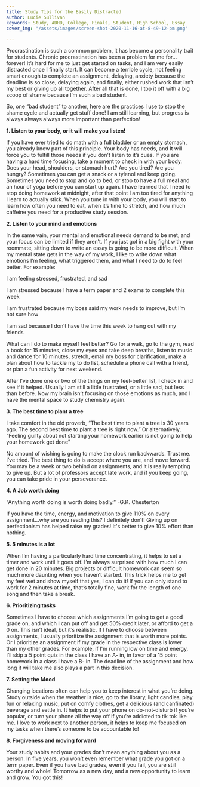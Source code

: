 ```yaml
---
title: Study Tips for the Easily Distracted
author: Lucie Sullivan
keywords: Study, ADHD, College, Finals, Student, High School, Essay
cover_img: "/assets/images/screen-shot-2020-11-16-at-8-49-12-pm.png"

---
```

Procrastination is such a common problem, it has become a personality trait for students. Chronic procrastination has been a problem for me for... forever! It’s hard for me to just get started on tasks, and I am very easily distracted once I finally start. It can become a terrible cycle, not feeling smart enough to complete an assignment, delaying, anxiety because the deadline is so close, delaying again, and finally, either rushed work that isn’t my best or giving up all together. After all that is done, I top it off with a big scoop of shame because I’m such a bad student.

So, one “bad student” to another, here are the practices I use to stop the shame cycle and actually get stuff done! I am still learning, but progress is always always always more important than perfection!

**1. Listen to your body, or it will make you listen!**

If you have ever tried to do math with a full bladder or an empty stomach, you already know part of this principle. Your body has needs, and It will force you to fulfill those needs if you don’t listen to it’s cues. If you are having a hard time focusing, take a moment to check in with your body.
Does your head, shoulders, or stomach hurt? Are you tired? Are you hungry? Sometimes you can get a snack or a tylenol and keep going. Sometimes you need to stop and go to bed, or stop to have a full meal and an hour of yoga before you can start up again. I have learned that I need to stop doing homework at midnight, after that point I am too tired for anything I learn to actually stick. When you tune in with your body, you will start to learn how often you need to eat, when it’s time to stretch, and how much caffeine you need for a productive study session.

**2. Listen to your mind and emotions**

In the same vain, your mental and emotional needs demand to be met, and your focus can be limited if they aren’t. If you just got in a big fight with your roommate, sitting down to write an essay is going to be more difficult. When my mental state gets in the way of my work, I like to write down what emotions I’m feeling, what triggered them, and what I need to do to feel better. For example:

I am feeling stressed, frustrated, and sad

I am stressed because I have a term paper and 2 exams to complete this week

I am frustrated because my boss said my work needs to improve, but I’m not sure how

I am sad because I don’t have the time this week to hang out with my friends

What can I do to make myself feel better? Go for a walk, go to the gym, read a book for 15 minutes, close my eyes and take deep breaths, listen to music and dance for 10 minutes, stretch, email my boss for clarification, make a plan about how to tackle my to do list, schedule a phone call with a friend, or plan a fun activity for next weekend.

After I’ve done one or two of the things on my feel-better list, I check in and see if it helped. Usually I am still a little frustrated, or a little sad, but less than before. Now my brain isn’t focusing on those emotions as much, and I have the mental space to study chemistry again.

**3. The best time to plant a tree**

I take comfort in the old proverb, “The best time to plant a tree is 30 years ago. The second best time to plant a tree is right now.” Or alternatively, “Feeling guilty about not starting your homework earlier is not going to help your homework get done”

No amount of wishing is going to make the clock run backwards. Trust me. I’ve tried. The best thing to do is accept where you are, and move forward. You may be a week or two behind on assignments, and it is really tempting to give up. But a lot of professors accept late work, and if you keep going, you can take pride in your perseverance.

**4. A Job worth doing**

“Anything worth doing is worth doing badly.” -G.K. Chesterton

If you have the time, energy, and motivation to give 110% on every assignment...why are you reading this? I definitely don’t! Giving up on perfectionism has helped raise my grades! It's better to give 10% effort than nothing.

**5. 5 minutes is a lot**

When I’m having a particularly hard time concentrating, it helps to set a timer and work until it goes off. I’m always surprised with how much I can get done in 20 minutes. Big projects or difficult homework can seem so much more daunting when you haven’t started. This trick helps me to get my feet wet and show myself that yes, I can do it! If you can only stand to work for 2 minutes at time, that’s totally fine, work for the length of one song and then take a break.

**6. Prioritizing tasks**

Sometimes I have to choose which assignments I’m going to get a good grade on, and which I can put off and get 50% credit later, or afford to get a 0 on. This isn’t ideal, but it’s realistic. If I have to choose between assignments, I usually prioritize the assignment that is worth more points. Or I prioritize an assignment if my grade in the respective class is lower than my other grades. For example, if I'm running low on time and energy, I’ll skip a 5 point quiz in the class I have an A- in, in favor of a 15 point homework in a class I have a B- in. The deadline of the assignment and how long it will take me also plays a part in this decision.

**7. Setting the Mood**

Changing locations often can help you to keep interest in what you’re doing. Study outside when the weather is nice, go to the library, light candles, play fun or relaxing music, put on comfy clothes, get a delicious (and canfinated) beverage and settle in. It helps to put your phone on do-not-disturb if you’re popular, or turn your phone all the way off if you’re addicted to tik tok like me. I love to work next to another person, it helps to keep me focused on my tasks when there’s someone to be accountable to!

**8. Forgiveness and moving forward**

Your study habits and your grades don’t mean anything about you as a person. In five years, you won’t even remember what grade you got on a term paper. Even if you have bad grades, even if you fail, you are still worthy and whole! Tomorrow as a new day, and a new opportunity to learn and grow. You got this!